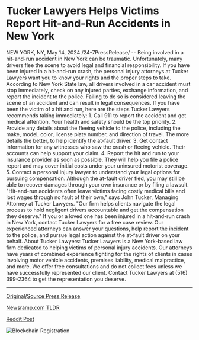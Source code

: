 # Tucker Lawyers Helps Victims Report Hit-and-Run Accidents in New York

NEW YORK, NY, May 14, 2024 /24-7PressRelease/ -- Being involved in a hit-and-run accident in New York can be traumatic. Unfortunately, many drivers flee the scene to avoid legal and financial responsibility. If you have been injured in a hit-and-run crash, the personal injury attorneys at Tucker Lawyers want you to know your rights and the proper steps to take.   According to New York State law, all drivers involved in a car accident must stop immediately, check on any injured parties, exchange information, and report the incident to the police. Failing to do so is considered leaving the scene of an accident and can result in legal consequences.   If you have been the victim of a hit and run, here are the steps Tucker Lawyers recommends taking immediately:  1.	Call 911 to report the accident and get medical attention. Your health and safety should be the top priority.  2.	Provide any details about the fleeing vehicle to the police, including the make, model, color, license plate number, and direction of travel. The more details the better, to help identify the at-fault driver.  3.	Get contact information for any witnesses who saw the crash or fleeing vehicle. Their accounts can help support your claim.  4.	Report the hit and run to your insurance provider as soon as possible. They will help you file a police report and may cover initial costs under your uninsured motorist coverage.  5.	Contact a personal injury lawyer to understand your legal options for pursuing compensation. Although the at-fault driver fled, you may still be able to recover damages through your own insurance or by filing a lawsuit.   "Hit-and-run accidents often leave victims facing costly medical bills and lost wages through no fault of their own," says John Tucker, Managing Attorney at Tucker Lawyers. "Our firm helps clients navigate the legal process to hold negligent drivers accountable and get the compensation they deserve."  If you or a loved one has been injured in a hit-and-run crash in New York, contact Tucker Lawyers for a free case review. Our experienced attorneys can answer your questions, help report the incident to the police, and pursue legal action against the at-fault driver on your behalf.  About Tucker Lawyers: Tucker Lawyers is a New York-based law firm dedicated to helping victims of personal injury accidents. Our attorneys have years of combined experience fighting for the rights of clients in cases involving motor vehicle accidents, premises liability, medical malpractice, and more. We offer free consultations and do not collect fees unless we have successfully represented our client. Contact Tucker Lawyers at (516) 399-2364 to get the representation you deserve. 

---

[Original/Source Press Release](https://www.24-7pressrelease.com/press-release/510846/tucker-lawyers-helps-victims-report-hit-and-run-accidents-in-new-york)
                    

[Newsramp.com TLDR](https://newsramp.com/curated-news/hit-and-run-accident-in-new-york-your-rights-and-legal-steps/c58b9d5cf5645fe3cb76188850aec9e2) 

 



[Reddit Post](https://www.reddit.com/r/HealthCareNewsInfo/comments/1csqp0e/hitandrun_accident_in_new_york_your_rights_and/) 



![Blockchain Registration](https://cdn.newsramp.app/24-7PressRelease/qrcode/245/15/evenA9RA.webp)